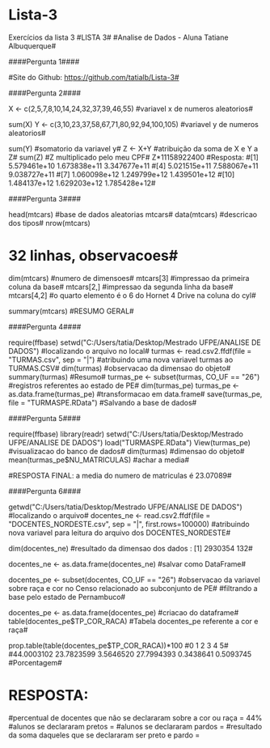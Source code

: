 # Lista-3
Exercícios da lista 3
#LISTA 3#
#Analise de Dados - Aluna Tatiane Albuquerque#


####Pergunta 1####

#Site do Github: https://github.com/tatialb/Lista-3#
  
####Pergunta 2####

X <- c(2,5,7,8,10,14,24,32,37,39,46,55)
#variavel x de numeros aleatorios#

sum(X)
Y <- c(3,10,23,37,58,67,71,80,92,94,100,105)
#variavel y de numeros aleatorios#

sum(Y)
#somatorio da variavel y#
Z <- X+Y
#atribuição da soma de X e Y a Z#
sum(Z)
#Z multiplicado pelo meu CPF#
Z*11158922400
#Resposta:
#[1] 5.579461e+10 1.673838e+11 3.347677e+11
#[4] 5.021515e+11 7.588067e+11 9.038727e+11
#[7] 1.060098e+12 1.249799e+12 1.439501e+12
#[10] 1.484137e+12 1.629203e+12 1.785428e+12#


####Pergunta 3####

head(mtcars)
#base de dados aleatorias mtcars#
data(mtcars)
#descricao dos tipos#
nrow(mtcars)
# 32 linhas, observacoes#
dim(mtcars)
#numero de dimensoes#
mtcars[3]
#impressao da primeira coluna da base#
mtcars[2,]
#impressao da segunda linha da base#
mtcars[4,2]
#o quarto elemento é o 6 do Hornet 4 Drive na coluna do cyl#

summary(mtcars)
#RESUMO GERAL#

####Pergunta 4####

require(ffbase)
setwd("C:/Users/tatia/Desktop/Mestrado UFPE/ANALISE DE DADOS")
#localizando o arquivo no local#
turmas <- read.csv2.ffdf(file = "TURMAS.csv", sep = "|")
#atribuindo uma nova variavel turmas ao TURMAS.CSV#
dim(turmas)
#observacao da dimensao do objeto#
summary(turmas)
#Resumo#
turmas_pe <- subset(turmas, CO_UF == "26")
#registros referentes ao estado de PE#
dim(turmas_pe)
turmas_pe <- as.data.frame(turmas_pe)
#transformacao em data.frame#
save(turmas_pe, file = "TURMASPE.RData")
#Salvando a base de dados#


####Pergunta 5####

require(ffbase)
library(readr)
setwd("C:/Users/tatia/Desktop/Mestrado UFPE/ANALISE DE DADOS")
load("TURMASPE.RData")
View(turmas_pe)
#visualizacao do banco de dados#
dim(turmas)
#dimensao do objeto#
mean(turmas_pe$NU_MATRICULAS)
#achar a media#

#RESPOSTA FINAL: a media do numero de matriculas é 23.07089#


####Pergunta 6####

getwd("C:/Users/tatia/Desktop/Mestrado UFPE/ANALISE DE DADOS")
#localizando o arquivo#
docentes_ne <- read.csv2.ffdf(file = "DOCENTES_NORDESTE.csv", sep = "|", first.rows=100000)
#atribuindo nova variavel para leitura do arquivo dos DOCENTES_NORDESTE#

dim(docentes_ne)
#resultado da dimensao dos dados : [1] 2930354     132#

docentes_ne <- as.data.frame(docentes_ne)
#salvar como DataFrame#

docentes_pe <- subset(docentes, CO_UF == "26")
#observacao da variavel sobre raça e cor no Censo relacionado ao subconjunto de PE#
#filtrando a base pelo estado de Pernambuco#

docentes_pe <- as.data.frame(docentes_pe)
#criacao do dataframe#
table(docentes_pe$TP_COR_RACA) 
#Tabela docentes_pe referente a cor e raça#

prop.table(table(docentes_pe$TP_COR_RACA))*100
#0          1          2          3          4          5#
#44.0003102 23.7823599  3.5646520 27.7994393  0.3438641  0.5093745
#Porcentagem#

# RESPOSTA: 
#percentual de docentes que não se declararam sobre a cor ou raça = 44%
#alunos se declararam pretos = 
#alunos se declararam pardos = 
#resultado da soma daqueles que se declararam ser preto e pardo = 
